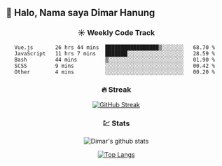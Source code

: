 ## 👋 Halo, Nama saya **Dimar Hanung**

<center>

### :sunny: Weekly Code Track
<!--START_SECTION:waka-->
```text
Vue.js       26 hrs 44 mins  █████████████████▒░░░░░░░   68.70 % 
JavaScript   11 hrs 7 mins   ███████░░░░░░░░░░░░░░░░░░   28.59 % 
Bash         44 mins         ▒░░░░░░░░░░░░░░░░░░░░░░░░   01.90 % 
SCSS         9 mins          ░░░░░░░░░░░░░░░░░░░░░░░░░   00.42 % 
Other        4 mins          ░░░░░░░░░░░░░░░░░░░░░░░░░   00.20 % 
```
<!--END_SECTION:waka-->

### :fire: Streak

[![GitHub Streak](http://github-readme-streak-stats.herokuapp.com?user=dimar-hanung)](https://git.io/streak-stats)

### :chart: Stats

![Dimar's github stats](https://github-readme-stats.vercel.app/api?username=dimar-hanung&show_icons=true&theme=vue)

[![Top Langs](https://github-readme-stats.vercel.app/api/top-langs/?username=dimar-hanung)](#)

</center>
